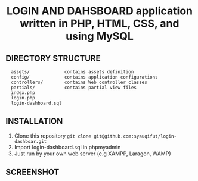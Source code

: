 <p align="center">
    <h1 align="center">LOGIN AND DAHSBOARD application written in PHP, HTML, CSS, and using MySQL</h1>
</p>

DIRECTORY STRUCTURE
-------------------

      assets/             contains assets definition
      config/             contains application configurations
      controllers/        contains Web controller classes
      partials/           contains partial view files
      index.php
      login.php
      login-dashboard.sql


INSTALLATION
-------------------
1. Clone this repository ```git clone git@github.com:syauqifut/login-dashboar.git```
2. Import login-dashboard.sql in phpmyadmin
3. Just run by your own web server (e.g XAMPP, Laragon, WAMP)


SCREENSHOT
-------------------
